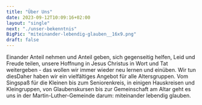 ```yaml
---
title: "Über Uns"
date: 2023-09-12T10:09:16+02:00
layout: "single"
next: "./unser-bekenntnis"
BigPic: "miteinander-lebendig-glauben__16x9.png"
draft: false
---
```


Einander Anteil nehmen und Anteil geben, sich gegenseitig helfen, Leid und
Freude teilen, unsere Hoffnung in Jesus Christus in Wort und Tat weitergeben -
das wollen wir immer wieder neu lernen und einüben. Wir tun diesDaher haben wir
ein vielfältiges Angebot für alle Altersgruppen. Vom Singspaß für die Kleinen
bis zum Seniorenkreis, in einigen Hauskreisen und Kleingruppen, von
Glaubenskursen bis zur Gemeinschaft am Altar geht es uns in der
Martin-Luther-Gemeinde darum: miteinander lebendig glauben.  

